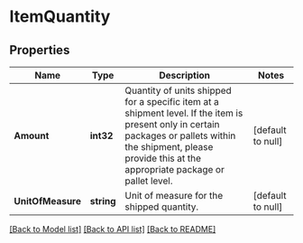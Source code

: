 # ItemQuantity

## Properties
Name | Type | Description | Notes
------------ | ------------- | ------------- | -------------
**Amount** | **int32** | Quantity of units shipped for a specific item at a shipment level. If the item is present only in certain packages or pallets within the shipment, please provide this at the appropriate package or pallet level. | [default to null]
**UnitOfMeasure** | **string** | Unit of measure for the shipped quantity. | [default to null]

[[Back to Model list]](../README.md#documentation-for-models) [[Back to API list]](../README.md#documentation-for-api-endpoints) [[Back to README]](../README.md)


